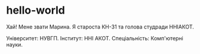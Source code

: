 # hello-world
Хай!
Мене звати Марина. Я староста КН-31 та голова студради ННІАКОТ.

Університет: НУВГП.
Інститут:  ННІ АКОТ.
Спеціальність: Комп'ютерні науки.